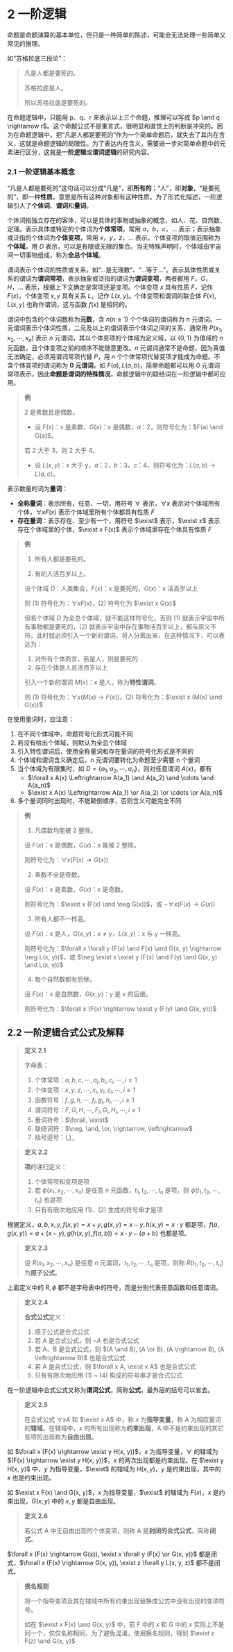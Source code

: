 # 2 一阶逻辑

命题是命题演算的基本单位，但只是一种简单的陈述，可能会无法处理一些简单又常见的推理。

如“苏格拉底三段论”：

>   凡是人都是要死的。
>
>   苏格拉底是人。
>
>   所以苏格拉底是要死的。

在命题逻辑中，只能用 p、q、r 来表示以上三个命题，推理可以写成 $p \and q \rightarrow r$。这个命题公式不是重言式，很明显和直觉上的判断是冲突的。因为在命题逻辑中，把“凡是人都是要死的”作为一个简单命题后，就失去了其内在含义，这就是命题逻辑的局限性。为了表达内在含义，需要进一步对简单命题中的元素进行区分，这就是**一阶逻辑**或**谓词逻辑**的研究内容。

### 2.1 一阶逻辑基本概念

“凡是人都是要死的”这句话可以分成“凡是”，即**所有的**；“人”，即**对象**，“是要死的”，即一种**性质**。意思是所有这种对象都有这种性质。为了形式化描述，一阶逻辑引入了**个体词**、**谓词**和**量词**。

个体词指独立存在的客体，可以是具体的事物或抽象的概念，如人、花、自然数、定理。表示具体或特定的个体词为**个体常项**，常用 $a$，$b$，$c$，… 表示；表示抽象或泛指的个体词为**个体变项**，常用 $x$，$y$，$z$，… 表示。个体变项的取值范围称为**个体域**，用 $D$ 表示，可以是有限或无限的集合。当无特殊声明时，个体域由宇宙间一切事物组成，称为**全总个体域**。

谓词表示个体词的性质或关系，如“…是无理数”、“…等于…”。表示具体性质或关系的谓词为**谓词常项**，表示抽象或泛指的谓词为**谓词变项**，两者都用 $F$，$G$，$H$，… 表示，根据上下文确定是常项还是变项。个体变项 $x$ 具有性质 $F$，记作 $F(x)$，个体变项 $x, y$ 具有关系 $L$，记作 $L(x, y)$。个体变项和谓词的联合体 $F(x), L(x, y)$ 也称作谓词，这与函数 $f(x)$ 是相同的。

谓词中包含的个体词数称为**元数**，含 $n (n \geq 1)$ 个个体词的谓词称为 $n$ 元谓词。一元谓词表示个体词性质，二元及以上的谓词表示个体词之间的关系，通常用 $P(x_1, x_2, \cdots, x_n)$ 表示 $n$ 元谓词，其以个体变项的个体域为定义域，以 $\{ 0, 1 \}$ 为值域的 $n$ 元函数，且个体变项之前的顺序不能随意更改。$n$ 元谓词通常不是命题，因为真值无法确定，必须用谓词常项代替 $P$，用 $n$ 个个体常项代替变项才能成为命题。不含个体变项的谓词称为 **0 元谓词**，如 $F(a), L(a, b)$​，简单命题都可以用 0 元谓词常项表示，因此**命题是谓词的特殊情况**，命题逻辑中的联结词在一阶逻辑中都可应用。

>   **例**
>
>   2 是素数且是偶数。
>
>   -   设 $F(x)$：x 是素数，$G(x)$：x 是偶数，$a$：2，则符号化为：$F(a) \and G(a)$。
>
>   若 2 大于 3，则 2 大于 4。
>
>   -   设 $L(x, y)$：x 大于 y，$a$：2，$b$：3，$c$：4，则符号化为：$L(a, b) \rightarrow L(a, c)$。

表示数量的词为**量词**：

-   **全称量词**：表示所有、任意、一切，用符号 $\forall$ 表示，$\forall x$ 表示对个体域所有个体，$\forall x F(x)$ 表示个体域里所有个体都具有性质 $F$
-   **存在量词**：表示存在、至少有一个，用符号 $\exist$ 表示，$\exist x$ 表示存在个体域里的个体，$\exist x F(x)$ 表示个体域里存在个体具有性质 $F$

>   **例**
>
>   1.   所有人都是要死的。
>
>   2.   有的人活百岁以上。
>
>   设个体域 $D$：人类集合，$F(x)$：x 是要死的，$G(x)$：x 活百岁以上
>
>   则 (1) 符号化为：$\forall x F(x)$，(2) 符号化为 $\exist x G(x)$
>
>   但若个体域 $D$ 为全总个体域，就不能这样符号化，否则 (1) 就表示宇宙中所有事物都是要死的，(2) 就表示宇宙中存在事物活百岁以上，都与原义不符。此时就必须引入一个新的谓词，将人分离出来，在这种情况下，可以表达为：
>
>   1.   对所有个体而言，若是人，则是要死的
>   2.   存在个体是人且活百岁以上
>
>   引入一个新的谓词 $M(x)$：x 是人，称为**特性谓词**。
>
>   则 (1) 符号化为：$\forall x (M(x) \rightarrow F(x))$，(2) 符号化为：$\exist x (M(x) \and G(x))$

在使用量词时，应注意：

1.   在不同个体域中，命题符号化形式可能不同
2.   若没有给出个体域，则默认为全总个体域
3.   引入特性谓词后，使用全称量词和存在量词的符号化形式是不同的
4.   个体域和谓词含义确定后，n 元谓词要转化为命题至少需要 n 个量词
5.   当个体域为有限集时，如 $D = \{ a_1, a_2, \cdots, a_n \}$，则对任意谓词 $A(x)$，都有
     -   $\forall x A(x) \Leftrightarrow A(a_1) \and A(a_2) \and \cdots \and A(a_n)$
     -   $\exist x A(x) \Leftrightarrow A(a_1) \or A(a_2) \or \cdots \or A(a_n)$
6.   多个量词同时出现时，不能颠倒顺序，否则含义可能完全不同

>   **例**
>
>   1.   凡偶数均能被 2 整除。
>
>   设 $F(x)$：x 是偶数，$G(x)$​：x 能被 2 整除。
>
>   则符号化为：$\forall x (F(x) \rightarrow G(x))$
>
>   2.   素数不全是奇数。
>
>   设 $F(x)$：x 是素数，$G(x)$：x 是奇数。
>
>   则符号化为：$\exist x (F(x) \and \neg G(x))$​，或 $\neg \forall x (F(x) \rightarrow G(x))$​
>
>   3.   所有人都不一样高。
>
>   设 $F(x)$：x 是人，$G(x, y)$：$x \neq y$，$L(x, y)$：x 与 y 一样高。
>
>   则符号化为：$\forall x \forall y (F(x) \and F(x) \and G(x, y) \rightarrow \neg L(x, y))$，或 $\neg \exist x \exist y (F(x) \and F(y) \and G(x, y) \and L(x, y))$
>
>   4.   每个自然数都有后继。
>
>   设 $F(x)$：x 是自然数，$G(x, y)$：y 是 x 的后继。
>
>   则符号化为：$\forall x (F(x) \rightarrow \exist y (F(y) \and G(x, y)))$

## 2.2 一阶逻辑合式公式及解释

>   **定义 2.1**
>
>   字母表：
>
>   1.   个体常项：$a, b, c, \cdots, a_i, b_i, c_i, \cdots, i \ge 1$
>   2.   个体变项：$x, y, z, \cdots, x_i, y_i, z_i, \cdots, i \ge 1$
>   3.   函数符号：$f, g, h, \cdots, f_i, g_i, h_i, \cdots, i \ge 1$
>   4.   谓词符号：$F, G, H, \cdots, F_i, G_i, H_i, \cdots, i \ge 1$
>   5.   量词符号：$\forall, \exist$
>   6.   联结词符：$\neg, \and, \or, \rightarrow, \leftrightarrow$
>   7.   括号逗号：$(,),,$

>   **定义 2.2**
>
>   **项**的递归定义：
>
>   1.   个体常项和变项是项
>   2.   若 $\phi(x_1, x_2, \cdots, x_n)$ 是任意 $n$ 元函数，$t_1, t_2, \cdots, t_n$ 是项，则 $\phi(t_1, t_2, \cdots, t_n)$ 也是项
>   3.   只有有限次地应用 (1)、(2) 生成的符号串才是项

根据定义，$a, b, x, y, f(x, y) = x + y, g(x, y) = x - y, h(x, y) = x \cdot y$ 都是项，$f(a, g(x, y)) = a + (x - y), g(h(x, y), f(a, b)) = x \cdot y - (a + b)$ 也都是项。

>   **定义 2.3**
>
>   设 $R(x_1, x_2, \cdots, x_n)$ 是任意 $n$ 元谓词，$t_1, t_2, \cdots, t_n$ 是项，则称 $R(t_1, t_2, \cdots, t_n)$ 为**原子公式**。

上面定义中的 $R, \phi$ 都不是字母表中的符号，而是分别代表任意函数和任意谓词。

>   **定义 2.4**
>
>   **合式公式**定义：
>
>   1.   原子公式是合式公式
>   2.   若 A 是合式公式，则 $\neg A$ 也是合式公式
>   3.   若 A、B 是合式公式，则 $(A \and B), (A \or B), (A \rightarrow B), (A \leftrightarrow B)$ 也是合式公式
>   4.   若 A 是合式公式，则 $\forall x A, \exist x A$ 也是合式公式
>   5.   只有有限次地应用 (1) ~ (4) 构成的符号串才是合式公式

在一阶逻辑中合式公式又称为**谓词公式**，简称**公式**，最外层的括号可以省去。

>   **定义 2.5**
>
>   在合式公式 $\forall x A$ 和 $\exist x A$ 中，称 $x$ 为**指导变量**，称 A 为相应量词的**辖域**。在辖域中，$x$ 的所有出现称为**约束出现**，A 中不是约束出现的其它变项的出现称为**自由出现**。

如 $\forall x (F(x) \rightarrow \exist y H(x, y))$，$x$ 为指导变量，$\forall$ 的辖域为 $(F(x) \rightarrow \exist y H(x, y))$，$x$ 的两次出现都是约束出现。在 $\exist y H(x, y)$ 中，$y$ 为指导变量，$\exist$ 的辖域为 $H(x, y)$，$y$ 是约束出现，其中的 $x$ 也是约束出现。

如 $\exist x F(x) \and G(x, y)$，$x$ 为指导变量，$\exist$ 的辖域为 $F(x)$，$x$ 是约束出现，$G(x, y)$ 中的 $x, y$ 都是自由出现。

>   **定义 2.6**
>
>   若公式 A 中无自由出现的个体变项，则称 A 是**封闭的合式公式**，简称**闭式**。

$\forall x (F(x) \rightarrow G(x)), \exist x \forall y (F(x) \or G(x, y))$ 都是闭式，$\forall x (F(x) \rightarrow G(x, y)), \exist z \forall y L(x, y, z)$ 都不是闭式。

>   **换名规则**
>
>   将一个指导变项及其在辖域中所有约束出现替换成公式中没有出现的变项符号。
>
>   如在 $\exist x F(x) \and G(x, y)$ 中，前 F 中的 x 和 G 中的 x 实际上不是同一个，仅仅名称相同，为了避免混淆，使用换名规则，得到 $\exist z F(z) \and G(x, y)$
